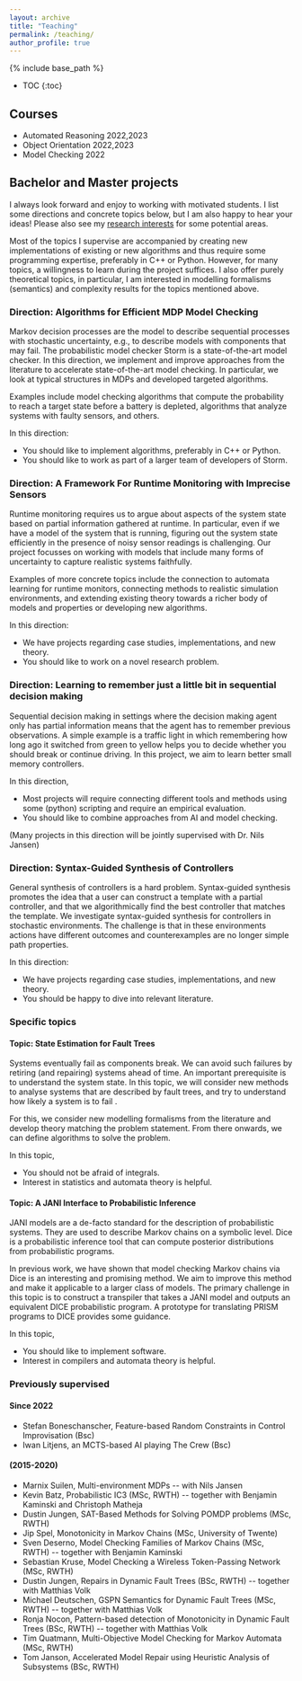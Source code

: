 ```yaml
---
layout: archive
title: "Teaching"
permalink: /teaching/
author_profile: true
---
```


{% include base_path %}

* TOC
{:toc}

Courses
----------------------------
- Automated Reasoning 2022,2023
- Object Orientation 2022,2023 
- Model Checking 2022


Bachelor and Master projects
----------------------------
I always look forward and enjoy to working with motivated students. I list some directions and concrete topics below, but I am also happy to hear your ideas!
Please also see my [research interests](../research) for some potential areas. 

Most of the topics I supervise are accompanied by creating new implementations of existing or new algorithms and thus require some programming expertise, preferably in C++ or Python. However, for many topics, a willingness to learn during the project suffices. I also offer purely theoretical topics, in particular, I am interested in modelling formalisms (semantics) and complexity results for the topics mentioned above.

### Direction: Algorithms for Efficient MDP Model Checking
Markov decision processes are the model to describe sequential processes with stochastic uncertainty, e.g., to describe models with components that may fail. 
The probabilistic model checker Storm is a state-of-the-art model checker. 
In this direction, we implement and improve approaches from the literature to accelerate state-of-the-art model checking. In particular, we look at typical structures in MDPs and developed targeted algorithms.

Examples include model checking algorithms that compute the probability to reach a target state before a battery is depleted, algorithms that analyze systems with faulty sensors, and others. 

In this direction: 
- You should like to implement algorithms, preferably in C++ or Python.
- You should like to work as part of a larger team of developers of Storm. 

### Direction: A Framework For Runtime Monitoring with Imprecise Sensors
Runtime monitoring requires us to argue about aspects of the system state based on partial information gathered at runtime. In particular, even if we have a model of the system that is running,  figuring out the system state efficiently in the presence of noisy sensor readings is challenging. Our project focusses on working with models that include many forms of uncertainty to capture realistic systems faithfully.  

Examples of more concrete topics include the connection to automata learning for runtime monitors, connecting methods to realistic simulation environments, and extending existing theory towards a richer body of models and properties or developing new algorithms. 

In this direction:
- We have projects regarding case studies, implementations, and new theory.
- You should like to work on a novel research problem.

### Direction: Learning to remember just a little bit in sequential decision making
Sequential decision making in settings where the decision making agent only has partial information means that the agent has to remember previous observations. 
A simple example is a traffic light in which remembering how long ago it switched from green to yellow helps you to decide whether you should break or continue driving. In this project, we aim to learn better small memory controllers.  

In this direction,
- Most projects will require connecting different tools and methods using some (python) scripting and require an empirical evaluation.
- You should like to combine approaches from AI and model checking.

(Many projects in this direction will be jointly supervised with Dr. Nils Jansen)

### Direction: Syntax-Guided Synthesis of Controllers
General synthesis of controllers is a hard problem. 
Syntax-guided synthesis promotes the idea that a user can construct a template with a partial controller, and that we algorithmically find the best controller that matches the template. 
We investigate syntax-guided synthesis for controllers in stochastic environments. 
The challenge is that in these environments actions have different outcomes and counterexamples are no longer simple path properties.   

In this direction: 
- We have projects regarding case studies, implementations, and new theory.
- You should be happy to dive into relevant literature.


### Specific topics

#### Topic: State Estimation for Fault Trees
Systems eventually fail as components break. We can avoid such failures by retiring (and repairing) systems ahead of time. An important prerequisite is to understand the system state. 
In this topic, we will consider new methods to analyse systems that are described by fault trees, and try to understand how likely a system is to fail .

For this, we consider new modelling formalisms from the literature and develop theory matching the problem statement. From there onwards, we can define algorithms to solve the problem. 

In this topic, 
- You should not be afraid of integrals.
- Interest in statistics and automata theory is helpful.


#### Topic: A JANI Interface to Probabilistic Inference
JANI models are a de-facto standard for the description of probabilistic systems. They are used to describe Markov chains on a symbolic level. 
Dice is a probabilistic inference tool that can compute posterior distributions from probabilistic programs. 

In previous work, we have shown that model checking Markov chains via Dice is an interesting and promising method. We aim to improve this method and make it applicable to a larger class of models.  The primary challenge in this topic is to construct a transpiler that takes a JANI model and outputs an equivalent DICE probabilistic program. A prototype for translating PRISM programs to DICE provides some guidance. 

In this topic,
- You should like to implement software.
- Interest in compilers and automata theory is helpful.



### Previously supervised 
#### Since 2022
- Stefan Boneschanscher, Feature-based Random Constraints in Control Improvisation (Bsc)
- Iwan Litjens, an MCTS-based AI playing The Crew (Bsc)

#### (2015-2020)
- Marnix Suilen, Multi-environment MDPs -- with Nils Jansen
- Kevin Batz, Probabilistic IC3 (MSc, RWTH) -- together with Benjamin Kaminski and Christoph Matheja 
- Dustin Jungen, SAT-Based Methods for Solving POMDP problems (MSc, RWTH)
- Jip Spel, Monotonicity in Markov Chains (MSc, University of Twente)
- Sven Deserno,  Model Checking Families of Markov Chains (MSc, RWTH) -- together with Benjamin Kaminski
- Sebastian Kruse, Model Checking a Wireless Token-Passing Network (MSc, RWTH)
- Dustin Jungen, Repairs in Dynamic Fault Trees (BSc, RWTH) -- together with Matthias Volk
- Michael Deutschen, GSPN Semantics for Dynamic Fault Trees (MSc, RWTH) -- together with Matthias Volk
- Ronja Nocon, Pattern-based detection of Monotonicity in Dynamic Fault Trees (BSc, RWTH) -- together with Matthias Volk
- Tim Quatmann, Multi-Objective Model Checking for Markov Automata (MSc, RWTH)
- Tom Janson, Accelerated Model Repair using Heuristic Analysis of Subsystems (BSc, RWTH)


